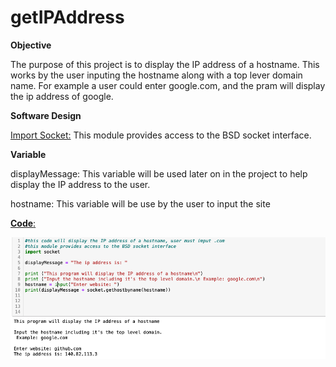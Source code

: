 # getIPAddress

**Objective**

The purpose of this project is to display the IP address of a hostname. This works by the user inputing the hostname along with a top lever domain name. For example a user could enter google.com, and the pram will display the ip address of google. 

**Software Design**

[Import Socket:](https://docs.python.org/3/library/socket.html#socket.socket) This module provides access to the BSD socket interface. 

**Variable**

displayMessage: This variable will be used later on in the project to help display the IP address to the user. 

hostname: This variable will be use by the user to input the site

[**Code**:](https://github.com/Fran0616/getIPAddress/blob/master/getIPAdrress.py)

![](https://github.com/Fran0616/getIPAddress/blob/master/Screen%20Shot%202020-08-14%20at%202.10.35%20PM.png)
